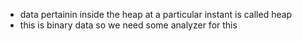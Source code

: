 * data pertainin inside the heap at a particular instant is called heap
* this is binary data so we need some analyzer for this
